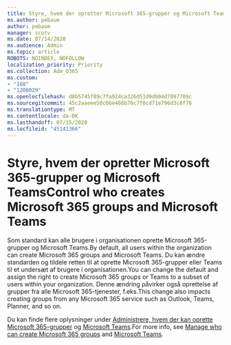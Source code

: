 ```yaml
---
title: Styre, hvem der opretter Microsoft 365-grupper og Microsoft Teams
ms.author: pebaum
author: pebaum
manager: scotv
ms.date: 07/14/2020
ms.audience: Admin
ms.topic: article
ROBOTS: NOINDEX, NOFOLLOW
localization_priority: Priority
ms.collection: Adm_O365
ms.custom:
- "168"
- "1200029"
ms.openlocfilehash: d8b5745f89c7fa924ca326d51d9db04d7097709c
ms.sourcegitcommit: 45c2aaeee58c0be466b76c7f0cd71e796d3c8f76
ms.translationtype: MT
ms.contentlocale: da-DK
ms.lasthandoff: 07/15/2020
ms.locfileid: "45141366"
---
```

# <a name="control-who-creates-microsoft-365-groups-and-microsoft-teams"></a><span data-ttu-id="3d5a6-102">Styre, hvem der opretter Microsoft 365-grupper og Microsoft Teams</span><span class="sxs-lookup"><span data-stu-id="3d5a6-102">Control who creates Microsoft 365 groups and Microsoft Teams</span></span>

<span data-ttu-id="3d5a6-103">Som standard kan alle brugere i organisationen oprette Microsoft 365-grupper og Microsoft Teams.</span><span class="sxs-lookup"><span data-stu-id="3d5a6-103">By default, all users within the organization can create Microsoft 365 groups and Microsoft Teams.</span></span> <span data-ttu-id="3d5a6-104">Du kan ændre standarden og tildele retten til at oprette Microsoft 365-grupper eller Teams til et undersæt af brugere i organisationen.</span><span class="sxs-lookup"><span data-stu-id="3d5a6-104">You can change the default and assign the right to create Microsoft 365 groups or Teams to a subset of users within your organization.</span></span> <span data-ttu-id="3d5a6-105">Denne ændring påvirker også oprettelse af grupper fra alle Microsoft 365-tjenester, f.eks.</span><span class="sxs-lookup"><span data-stu-id="3d5a6-105">This change also impacts creating groups from any Microsoft 365 service such as Outlook, Teams, Planner, and so on.</span></span>

<span data-ttu-id="3d5a6-106">Du kan finde flere oplysninger under [Administrere, hvem der kan oprette Microsoft 365-grupper](https://support.office.com/article/Manage-who-can-create-Office-365-Groups-4c46c8cb-17d0-44b5-9776-005fced8e618) og [Microsoft Teams](https://aka.ms/rtsf).</span><span class="sxs-lookup"><span data-stu-id="3d5a6-106">For more info, see [Manage who can create Microsoft 365 groups](https://support.office.com/article/Manage-who-can-create-Office-365-Groups-4c46c8cb-17d0-44b5-9776-005fced8e618) and [Microsoft Teams](https://aka.ms/rtsf).</span></span>